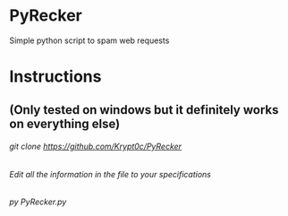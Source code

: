 # PyRecker
Simple python script to spam web requests

# Instructions
## (Only tested on windows but it definitely works on everything else)
###### git clone https://github.com/Krypt0c/PyRecker
###### Edit all the information in the file to your specifications
###### py PyRecker.py
